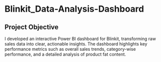 # Blinkit_Data-Analysis-Dashboard
## Project Objective
 I developed an interactive Power BI dashboard for Blinkit, transforming raw sales data into clear, actionable insights. The dashboard highlights key performance metrics such as overall sales trends, category-wise performance, and a detailed analysis of product fat content.
